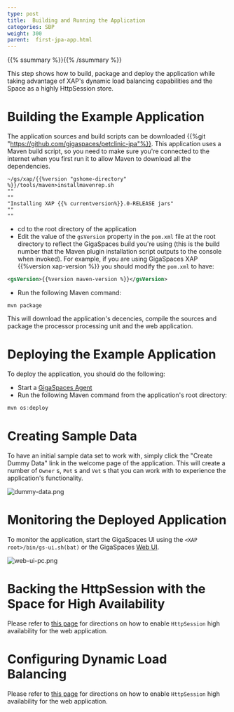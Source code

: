 ```yaml
---
type: post
title:  Building and Running the Application
categories: SBP
weight: 300
parent:  first-jpa-app.html
---
```


{{% ssummary %}}{{% /ssummary %}}

This step shows how to build, package and deploy the application while taking advantage of XAP's dynamic load balancing capabilities and the Space as a highly HttpSession store.


# Building the Example Application

The application sources and build scripts can be downloaded {{%git "https://github.com/gigaspaces/petclinic-jpa"%}}. This application uses a Maven build script, so you need to make sure you're connected to the internet when you first run it to allow Maven to download all the dependencies.



```console
~/gs/xap/{{%version "gshome-directory" %}}/tools/maven>installmavenrep.sh
""
""
"Installing XAP {{% currentversion%}}.0-RELEASE jars"
""
""
```

- cd to the root directory of the application
- Edit the value of the `gsVersion` property in the `pom.xml` file at the root directory to reflect the GigaSpaces build you're using (this is the build number that the Maven plugin installation script outputs to the console when invoked).
For example, if you are using GigaSpaces XAP {{%version xap-version %}} you should modify the `pom.xml` to have:


```xml
<gsVersion>{{%version maven-version %}}</gsVersion>
```

- Run the following Maven command:


```console
mvn package
```

This will download the application's decencies, compile the sources and package the processor processing unit and the web application.

# Deploying the Example Application

To deploy the application, you should do the following:

- Start a [GigaSpaces Agent](/product_overview/service-grid.html#gsa)
- Run the following Maven command from the application's root directory:


```java
mvn os:deploy
```

# Creating Sample Data

To have an initial sample data set to work with, simply click the "Create Dummy Data" link in the welcome page of the application. This will create a number of `Owner` s, `Pet` s and `Vet` s that you can work with to experience the application's functionality.

![dummy-data.png](/attachment_files/dummy-data.png)

# Monitoring the Deployed Application

To monitor  the application, start the GigaSpaces UI using the `<XAP root>/bin/gs-ui.sh(bat)` or the GigaSpaces [Web UI]({{%currentadmurl%}}/web-management-console.html).

![web-ui-pc.png](/attachment_files/web-ui-pc.png)

# Backing the HttpSession with the Space for High Availability

Please refer to [this page](./first-web-app-step-2.html) for directions on how to enable `HttpSession` high availability for the web application.

# Configuring Dynamic Load Balancing

Please refer to [this page](./first-web-app-step-3.html) for directions on how to enable `HttpSession` high availability for the web application.

